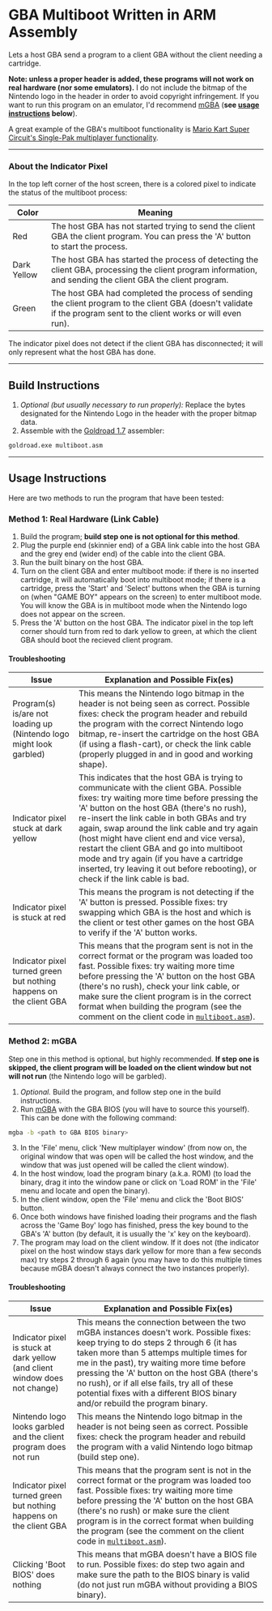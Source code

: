 # GBA Multiboot Written in ARM Assembly

Lets a host GBA send a program to a client GBA without the client needing a cartridge. 

**Note: unless a proper header is added, these programs will not work on real hardware (nor some emulators).**
I do not include the bitmap of the Nintendo logo in the header in order to avoid copyright infringement.
If you want to run this program on an emulator, I'd recommend [mGBA](https://mgba.io/) (**see [usage instructions](#usage-instructions) below**).

A great example of the GBA's multiboot functionality is [Mario Kart Super Circuit's Single-Pak multiplayer functionality](https://www.youtube.com/watch?v=lIlR8dZ6GTE).

---

### About the Indicator Pixel

In the top left corner of the host screen, there is a colored pixel to indicate the status of the multiboot process:

Color | Meaning
----- | -------
Red | The host GBA has not started trying to send the client GBA the client program. You can press the 'A' button to start the process.
Dark Yellow | The host GBA has started the process of detecting the client GBA, processing the client program information, and sending the client GBA the client program.
Green | The host GBA had completed the process of sending the client program to the client GBA (doesn't validate if the program sent to the client works or will even run).

The indicator pixel does not detect if the client GBA has disconnected; it will only represent what the host GBA has done.

---

## Build Instructions

1. *Optional (but usually necessary to run properly):* Replace the bytes designated for the Nintendo Logo in the header with the proper bitmap data.
2. Assemble with the [Goldroad 1.7](https://www.gbadev.org/tools.php?showinfo=192) assembler:
```sh
goldroad.exe multiboot.asm
```

---

## Usage Instructions

Here are two methods to run the program that have been tested:

### Method 1: Real Hardware (Link Cable)

1. Build the program; **build step one is not optional for this method**.
2. Plug the purple end (skinnier end) of a GBA link cable into the host GBA and the grey end (wider end) of the cable into the client GBA.
3. Run the built binary on the host GBA.
4. Turn on the client GBA and enter multiboot mode: if there is no inserted cartridge, it will automatically boot into multiboot mode; if there is a cartridge, press the 'Start' and 'Select' buttons when the GBA is turning on (when "GAME BOY" appears on the screen) to enter multiboot mode. You will know the GBA is in multiboot mode when the Nintendo logo does not appear on the screen.
5. Press the 'A' button on the host GBA. The indicator pixel in the top left corner should turn from red to dark yellow to green, at which the client GBA should boot the recieved client program.

#### Troubleshooting

Issue | Explanation and Possible Fix(es)
----- | --------------------------------
Program(s) is/are not loading up (Nintendo logo might look garbled) | This means the Nintendo logo bitmap in the header is not being seen as correct. Possible fixes: check the program header and rebuild the program with the correct Nintendo logo bitmap, re-insert the cartridge on the host GBA (if using a flash-cart), or check the link cable (properly plugged in and in good and working shape).
Indicator pixel stuck at dark yellow | This indicates that the host GBA is trying to communicate with the client GBA. Possible fixes: try waiting more time before pressing the 'A' button on the host GBA (there's no rush), re-insert the link cable in both GBAs and try again, swap around the link cable and try again (host might have client end and vice versa), restart the client GBA and go into multiboot mode and try again (if you have a cartridge inserted, try leaving it out before rebooting), or check if the link cable is bad.
Indicator pixel is stuck at red | This means the program is not detecting if the 'A' button is pressed. Possible fixes: try swapping which GBA is the host and which is the client or test other games on the host GBA to verify if the 'A' button works.
Indicator pixel turned green but nothing happens on the client GBA | This means that the program sent is not in the correct format or the program was loaded too fast. Possible fixes: try waiting more time before pressing the 'A' button on the host GBA (there's no rush), check your link cable, or make sure the client program is in the correct format when building the program (see the comment on the client code in [`multiboot.asm`](https://github.com/JKSquires/gba-multiboot-in-arm/blob/d495d2ff7c0b86b20bddc3f65690fa04ca10a0e8/multiboot.asm#L133)).

### Method 2: mGBA

Step one in this method is optional, but highly recommended. **If step one is skipped, the client program will be loaded on the client window but not will not run** (the Nintendo logo will be garbled).
1. *Optional.* Build the program, and follow step one in the build instructions.
2. Run [mGBA](https://mgba.io/) with the GBA BIOS (you will have to source this yourself). This can be done with the following command:
```sh
mgba -b <path to GBA BIOS binary>
```
3. In the 'File' menu, click 'New multiplayer window' (from now on, the original window that was open will be called the host window, and the window that was just opened will be called the client window).
4. In the host window, load the program binary (a.k.a. ROM) (to load the binary, drag it into the window pane or click on 'Load ROM' in the 'File' menu and locate and open the binary).
5. In the client window, open the 'File' menu and click the 'Boot BIOS' button.
6. Once both windows have finished loading their programs and the flash across the 'Game Boy' logo has finished, press the key bound to the GBA's 'A' button (by default, it is usually the 'x' key on the keyboard).
7. The program may load on the client window. If it does not (the indicator pixel on the host window stays dark yellow for more than a few seconds max) try steps 2 through 6 again (you may have to do this multiple times because mGBA doesn't always connect the two instances properly).

#### Troubleshooting

Issue | Explanation and Possible Fix(es)
----- | --------------------------------
Indicator pixel is stuck at dark yellow (and client window does not change) | This means the connection between the two mGBA instances doesn't work. Possible fixes: keep trying to do steps 2 through 6 (it has taken more than 5 attemps multiple times for me in the past), try waiting more time before pressing the 'A' button on the host GBA (there's no rush), or if all else fails, try all of these potential fixes with a different BIOS binary and/or rebuild the program binary.
Nintendo logo looks garbled and the client program does not run | This means the Nintendo logo bitmap in the header is not being seen as correct. Possible fixes: check the program header and rebuild the program with a valid Nintendo logo bitmap (build step one).
Indicator pixel turned green but nothing happens on the client GBA | This means that the program sent is not in the correct format or the program was loaded too fast. Possible fixes: try waiting more time before pressing the 'A' button on the host GBA (there's no rush) or make sure the client program is in the correct format when building the program (see the comment on the client code in [`multiboot.asm`](https://github.com/JKSquires/gba-multiboot-in-arm/blob/d495d2ff7c0b86b20bddc3f65690fa04ca10a0e8/multiboot.asm#L133)).
Clicking 'Boot BIOS' does nothing | This means that mGBA doesn't have a BIOS file to run. Possible fixes: do step two again and make sure the path to the BIOS binary is valid (do not just run mGBA without providing a BIOS binary).
